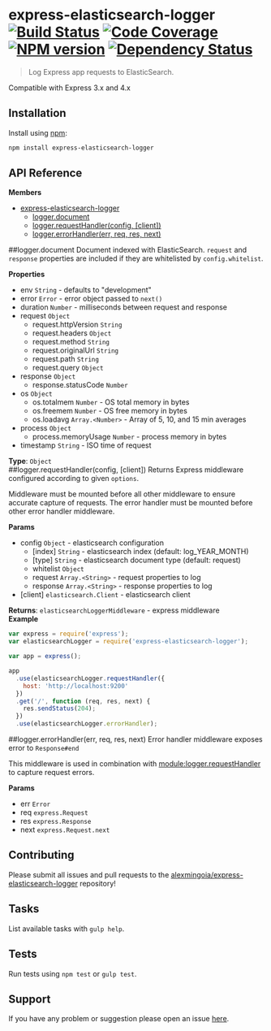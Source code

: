# express-elasticsearch-logger [![Build Status](http://img.shields.io/travis/alexmingoia/express-elasticsearch-logger.svg?style=flat)](http://travis-ci.org/alexmingoia/express-elasticsearch-logger) [![Code Coverage](http://img.shields.io/coveralls/alexmingoia/express-elasticsearch-logger.svg?style=flat)](https://coveralls.io/r/alexmingoia/express-elasticsearch-logger) [![NPM version](http://img.shields.io/npm/v/express-elasticsearch-logger.svg?style=flat)](https://www.npmjs.org/package/express-elasticsearch-logger) [![Dependency Status](http://img.shields.io/david/alexmingoia/express-elasticsearch-logger.svg?style=flat)](https://david-dm.org/alexmingoia/express-elasticsearch-logger)

> Log Express app requests to ElasticSearch.

Compatible with Express 3.x and 4.x

## Installation

Install using [npm](https://www.npmjs.org/):

```sh
npm install express-elasticsearch-logger
```

## API Reference

**Members**

* [express-elasticsearch-logger](#module_express-elasticsearch-logger)
  * [logger.document](#module_express-elasticsearch-logger.document)
  * [logger.requestHandler(config, [client])](#module_express-elasticsearch-logger.requestHandler)
  * [logger.errorHandler(err, req, res, next)](#module_express-elasticsearch-logger.errorHandler)

<a name="module_express-elasticsearch-logger.document"></a>
##logger.document
Document indexed with ElasticSearch. `request` and `response` properties
are included if they are whitelisted by `config.whitelist`.

**Properties**

- env `String` - defaults to "development"  
- error `Error` - error object passed to `next()`  
- duration `Number` - milliseconds between request and response  
- request `Object`  
  - request.httpVersion `String`  
  - request.headers `Object`  
  - request.method `String`  
  - request.originalUrl `String`  
  - request.path `String`  
  - request.query `Object`  
- response `Object`  
  - response.statusCode `Number`  
- os `Object`  
  - os.totalmem `Number` - OS total memory in bytes  
  - os.freemem `Number` - OS free memory in bytes  
  - os.loadavg `Array.<Number>` - Array of 5, 10, and 15 min averages  
- process `Object`  
  - process.memoryUsage `Number` - process memory in bytes  
- timestamp `String` - ISO time of request  

**Type**: `Object`  
<a name="module_express-elasticsearch-logger.requestHandler"></a>
##logger.requestHandler(config, [client])
Returns Express middleware configured according to given `options`.

Middleware must be mounted before all other middleware to ensure accurate
capture of requests. The error handler must be mounted before other error
handler middleware.

**Params**

- config `Object` - elasticsearch configuration  
  - \[index\] `String` - elasticsearch index (default: log_YEAR_MONTH)  
  - \[type\] `String` - elasticsearch document type (default: request)  
  - whitelist `Object`  
  - request `Array.<String>` - request properties to log  
  - response `Array.<String>` - response properties to log  
- \[client\] `elasticsearch.Client` - elasticsearch client  

**Returns**: `elasticsearchLoggerMiddleware` - express middleware  
**Example**  
```javascript
var express = require('express');
var elasticsearchLogger = require('express-elasticsearch-logger');

var app = express();

app
  .use(elasticsearchLogger.requestHandler({
    host: 'http://localhost:9200'
  })
  .get('/', function (req, res, next) {
    res.sendStatus(204);
  })
  .use(elasticsearchLogger.errorHandler);
```

<a name="module_express-elasticsearch-logger.errorHandler"></a>
##logger.errorHandler(err, req, res, next)
Error handler middleware exposes error to `Response#end`

This middleware is used in combination with
[module:logger.requestHandler](module:logger.requestHandler) to capture request errors.

**Params**

- err `Error`  
- req `express.Request`  
- res `express.Response`  
- next `express.Request.next`  

## Contributing

Please submit all issues and pull requests to the [alexmingoia/express-elasticsearch-logger](http://github.com/alexmingoia/express-elasticsearch-logger) repository!

## Tasks

List available tasks with `gulp help`.

## Tests

Run tests using `npm test` or `gulp test`.

## Support

If you have any problem or suggestion please open an issue [here](https://github.com/alexmingoia/express-elasticsearch-logger/issues).

